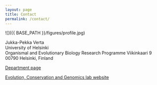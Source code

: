 ```yaml
---
layout: page
title: Contact
permalink: /contact/
---
```


![]({{ BASE_PATH }}/figures/profile.jpg)

Jukka-Pekka Verta  
University of Helsinki  
Organismal and Evolutionary Biology  Research Programme
Viikinkaari 9  
00790 Helsinki, Finland

[Department page](https://tuhat.helsinki.fi/portal/en/persons/jukkapekka-verta(7473540f-fa03-4b33-9e49-ace212d0aabd).html)  

[Evolution, Conservation and Genomics lab website](http://www.helsinki.fi/evolution-conservation-and-genomics)
